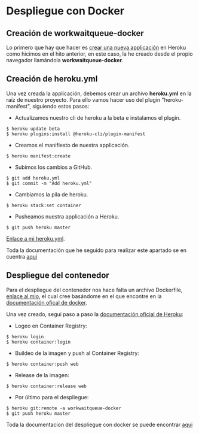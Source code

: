 # Despliegue con Docker

## Creación de workwaitqueue-docker
Lo primero que hay que hacer es [crear una nueva applicación](https://github.com/adriordi/proyectoIV/blob/master/docs/DespliegueHeroku.md) en Heroku como hicimos en el hito anterior, en este caso, la he creado desde el propio navegador llamándola **workwaitqueue-docker**.

## Creación de heroku.yml
Una vez creada la applicación, debemos crear un archivo **heroku.yml** en la raíz de nuestro proyecto. Para ello vamos hacer uso del plugin "heroku-manifest", siguiendo estos pasos:

* Actualizamos nuestro cli de heroku a la beta e instalamos el plugin.
~~~~
$ heroku update beta
$ heroku plugins:install @heroku-cli/plugin-manifest
~~~~

* Creamos el manifiesto de nuestra applicación.
~~~~
$ heroku manifest:create
~~~~

* Subimos los cambios a GitHub.
~~~~
$ git add heroku.yml
$ git commit -m "Add heroku.yml"
~~~~

* Cambiamos la pila de heroku.
~~~~
$ heroku stack:set container
~~~~

* Pusheamos nuestra applicación a Heroku.
~~~~
$ git push heroku master
~~~~

[Enlace a mi heroku.yml](https://github.com/adriordi/proyectoIV/blob/master/heroku.yml).

Toda la documentación que he seguido para realizar este apartado se en cuentra [aquí](https://devcenter.heroku.com/articles/buildpack-builds-heroku-yml#getting-started-existing-app)

## Despliegue del contenedor

Para el despliegue del contenedor nos hace falta un archivo Dockerfile, [enlace al mio](https://github.com/adriordi/proyectoIV/blob/master/Dockerfile), el cual cree basándome en el que encontre en la [documentación ofical de docker](https://docs.docker.com/get-started/part2/#dockerfile).

Una vez creado, seguí paso a paso la [documentación oficial de Heroku](https://devcenter.heroku.com/articles/container-registry-and-runtime#dockerfile-commands-and-runtime):

* Logeo en Container Registry:
~~~~
$ heroku login
$ heroku container:login
~~~~

* Buildeo de la imagen y push al Container Registry:
~~~~
$ heroku container:push web
~~~~

* Release de la imagen:
~~~~
$ heroku container:release web
~~~~

* Por último para el despliegue:
~~~~
$ heroku git:remote -a workwaitqueue-docker
$ git push heroku master
~~~~

Toda la documentacion del despliegue con docker se puede encontrar [aqui](https://workwaitqueue-docker.herokuapp.com/doc) 